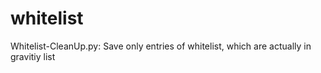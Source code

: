 # whitelist
Whitelist-CleanUp.py:
Save only entries of whitelist, which are actually in gravitiy list
